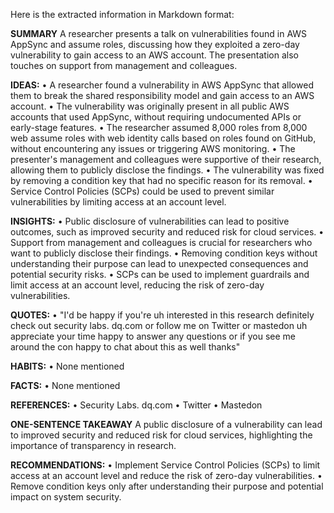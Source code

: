 Here is the extracted information in Markdown format:

**SUMMARY**
A researcher presents a talk on vulnerabilities found in AWS AppSync and assume roles, discussing how they exploited a zero-day vulnerability to gain access to an AWS account. The presentation also touches on support from management and colleagues.

**IDEAS:**
• A researcher found a vulnerability in AWS AppSync that allowed them to break the shared responsibility model and gain access to an AWS account.
• The vulnerability was originally present in all public AWS accounts that used AppSync, without requiring undocumented APIs or early-stage features.
• The researcher assumed 8,000 roles from 8,000 web assume roles with web identity calls based on roles found on GitHub, without encountering any issues or triggering AWS monitoring.
• The presenter's management and colleagues were supportive of their research, allowing them to publicly disclose the findings.
• The vulnerability was fixed by removing a condition key that had no specific reason for its removal.
• Service Control Policies (SCPs) could be used to prevent similar vulnerabilities by limiting access at an account level.

**INSIGHTS:**
• Public disclosure of vulnerabilities can lead to positive outcomes, such as improved security and reduced risk for cloud services.
• Support from management and colleagues is crucial for researchers who want to publicly disclose their findings.
• Removing condition keys without understanding their purpose can lead to unexpected consequences and potential security risks.
• SCPs can be used to implement guardrails and limit access at an account level, reducing the risk of zero-day vulnerabilities.

**QUOTES:**
• "I'd be happy if you're uh interested in this research definitely check out security labs. dq.com or follow me on Twitter or mastedon uh appreciate your time happy to answer any questions or if you see me around the con happy to chat about this as well thanks"

**HABITS:**
• None mentioned

**FACTS:**
• None mentioned

**REFERENCES:**
• Security Labs. dq.com
• Twitter
• Mastedon

**ONE-SENTENCE TAKEAWAY**
A public disclosure of a vulnerability can lead to improved security and reduced risk for cloud services, highlighting the importance of transparency in research.

**RECOMMENDATIONS:**
• Implement Service Control Policies (SCPs) to limit access at an account level and reduce the risk of zero-day vulnerabilities.
• Remove condition keys only after understanding their purpose and potential impact on system security.

